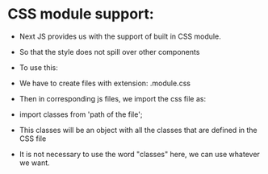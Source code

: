 # CSS module support:
- Next JS provides us with the support of built in CSS module.
- So that the style does not spill over other components

- To use this:
- We have to create files with extension: .module.css

- Then in corresponding js files, we import the css file as:
- import classes from 'path of the file';

- This classes will be an object with all the classes that are defined in the CSS file
- It is not necessary to use the word "classes" here, we can use whatever we want.

